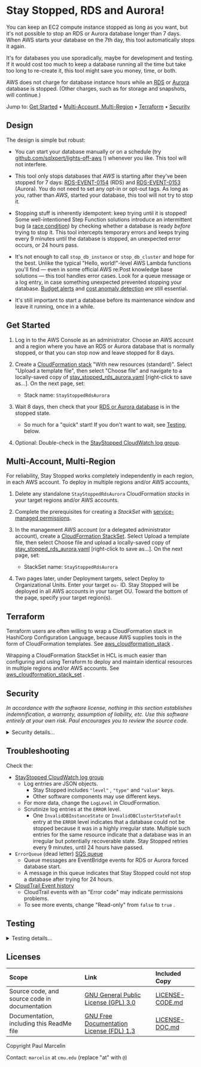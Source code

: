 # Stay Stopped, RDS and Aurora!

You can keep an EC2 compute instance stopped as long as you want, but it's not
possible to stop an RDS or Aurora database longer than 7 days. When AWS starts
your database on the 7th day, this tool automatically stops it again.

It's for databases you use sporadically, maybe for development and testing. If
it would cost too much to keep a database running all the time but take too
long to re-create it, this tool might save you money, time, or both.

AWS does not charge for database instance hours while an
[RDS](https://docs.aws.amazon.com/AmazonRDS/latest/UserGuide/USER_StopInstance.html#USER_StopInstance.Benefits)
or
[Aurora](https://docs.aws.amazon.com/AmazonRDS/latest/AuroraUserGuide/aurora-cluster-stop-start.html#aurora-cluster-start-stop-overview)
database is stopped. (Other charges, such as for storage and snapshots,
will continue.)

Jump to:
[Get Started](#get-started)
&bull;
[Multi-Account, Multi-Region](#multi-account-multi-region)
&bull;
[Terraform](#terraform)
&bull;
[Security](#security)

## Design

The design is simple but robust:

- You can start your database manually or on a schedule (try
  [github.com/sqlxpert/lights-off-aws](/../../../lights-off-aws#lights-off)
  !) whenever you like. This tool will not interfere.

- This tool only stops databases that _AWS_ is starting after they've been
  stopped for 7 days:
  [RDS-EVENT-0154](https://docs.aws.amazon.com/AmazonRDS/latest/UserGuide/USER_Events.Messages.html#USER_Events.Messages.instance)
  (RDS)
  and
  [RDS-EVENT-0153](https://docs.aws.amazon.com/AmazonRDS/latest/AuroraUserGuide/USER_Events.Messages.html#USER_Events.Messages.cluster)
  (Aurora).
  You do not need to set any opt-in or opt-out tags. As long as _you_, rather
  than _AWS_, started your database, this tool will not try to stop it.

- Stopping stuff is inherently idempotent: keep trying until it is stopped!
  Some well-intentioned Step Function solutions introduce an intermittent bug
  (a
  [race condition](https://en.wikipedia.org/wiki/Race_condition))
  by checking whether a database is ready _before_ trying to stop it. This
  tool intercepts temporary errors and keeps trying every 9 minutes until the
  database is stopped, an unexpected error occurs, or 24 hours pass.

- It's not enough to call `stop_db_instance` or `stop_db_cluster` and hope for
  the best. Unlike the typical "Hello, world!"-level AWS Lambda functions
  you'll find &mdash; even in some official AWS re:Post knowledge base
  solutions &mdash; this tool handles error cases. Look for a queue message or
  a log entry, in case something unexpected prevented stopping your database.
  [Budget alerts](https://docs.aws.amazon.com/cost-management/latest/userguide/budgets-action-configure.html)
  and
  [cost anomaly detection](https://docs.aws.amazon.com/cost-management/latest/userguide/manage-ad.html)
  are still essential.

- It's still important to start a database before its maintenance window and
  leave it running, once in a while.

## Get Started

 1. Log in to the AWS Console as an administrator. Choose an AWS account and a
    region where you have an RDS or Aurora database that is normally stopped,
    or that you can stop now and leave stopped for 8 days.

 2. Create a
    [CloudFormation stack](https://console.aws.amazon.com/cloudformation/home)
    "With new resources (standard)". Select "Upload a template file", then
    select "Choose file" and navigate to a locally-saved copy of
    [stay_stopped_rds_aurora.yaml](/stay_stopped_aws_rds_aurora.yaml?raw=true)
    [right-click to save as...]. On the next page, set:

    - Stack name: `StayStoppedRdsAurora`

 3. Wait 8 days, then check that your
    [RDS or Aurora database](https://console.aws.amazon.com/rds/home#databases:)
    is in the stopped state.

    - So much for a "quick" start! If you don't want to wait, see
      [Testing](#testing),
      below.

 4. Optional: Double-check in the
    [StayStopped CloudWatch log group](https://console.aws.amazon.com/cloudwatch/home#logsV2:log-groups$3FlogGroupNameFilter$3DStayStoppedRdsAurora-).

## Multi-Account, Multi-Region

For reliability, Stay Stopped works completely independently in each region,
in each AWS account. To deploy in multiple regions and/or AWS accounts,

 1. Delete any standalone `StayStoppedRdsAurora` CloudFormation _stacks_ in
    your target regions and/or AWS accounts.

 2. Complete the prerequisites for creating a _StackSet_ with
    [service-managed permissions](https://docs.aws.amazon.com/AWSCloudFormation/latest/UserGuide/stacksets-orgs-enable-trusted-access.html).

 3. In the management AWS account (or a delegated administrator account),
    create a
    [CloudFormation StackSet](https://console.aws.amazon.com/cloudformation/home#/stacksets).
    Select Upload a template file, then select Choose file and upload a
    locally-saved copy of
    [stay_stopped_rds_aurora.yaml](/stay_stopped_aws_rds_aurora.yaml?raw=true)
    [right-click to save as...]. On the next page, set:

    - StackSet name: `StayStoppedRdsAurora`

 4. Two pages later, under Deployment targets, select Deploy to Organizational
    Units. Enter your target `ou-` ID. Stay Stopped will be deployed in all
    AWS accounts in your target OU. Toward the bottom of the page, specify
    your target region(s).

## Terraform

Terraform users are often willing to wrap a CloudFormation stack in HashiCorp
Configuration Language, because AWS supplies tools in the form of
CloudFormation templates. See
[aws_cloudformation_stack](https://registry.terraform.io/providers/hashicorp/aws/latest/docs/resources/cloudformation_stack)
.

Wrapping a CloudFormation StackSet in HCL is much easier than configuring and
using Terraform to deploy and maintain identical resources in multiple regions
and/or AWS accounts. See
[aws_cloudformation_stack_set](https://registry.terraform.io/providers/hashicorp/aws/latest/docs/resources/cloudformation_stack_set)
.

## Security

_In accordance with the software license, nothing in this section establishes
indemnification, a warranty, assumption of liability, etc. Use this software
entirely at your own risk. Paul encourages you to review the source code._

<details>
  <summary>Security details...</summary>

### Security Design Goals

- A least-privilege role for the AWS Lambda function.

- Least-privilege queue policies. The main queue can only consume messages
  from EventBridge and produce messages for the Lambda function, or for the
  error (dead letter) queue if there is a problem. Encryption in transit is
  required.

- Optional encryption at rest with the AWS Key Management System, for the
  queues and the log. This can protect EventBridge events containing database
  identifiers and metadata, such as tags. KMS keys housed in a different AWS
  account, and multi-region keys, are supported.

- No data storage other than in the queues and the log, both of which have
  configurable retention periods.

- A retry mechanism (every 9 minutes) and a time limit (24 hours), to increase
  the likelihood that a database will be stopped as intended.

- A concurrency limit, to prevent exhaustion of available Lambda resources.

- Readable Identity and Access Management policies, formatted as
  CloudFormation YAML rather than JSON, and broken down into discrete
  statements by service, resource or principal.

### Your Security Steps

- Prevent people from modifying components of this tool, most of which can be
  identified by `StayStoppedRdsAurora` in ARNs and in the automatic
  `aws:cloudformation:stack-name` tag.

- Log infrastructure changes using CloudTrail, and set up alerts.

- Prevent people from directly invoking the Lambda function and from passing
  the function role to arbitrary functions.

- Separate production workloads. Although this tool only affects databases
  that _AWS_ is starting after they've been stopped for 7 days, the Lambda
  function has permission to stop any RDS or Aurora database and could do so
  if invoked directly, with a contrived event as input. You might choose not
  to deploy this tool in AWS accounts used for production, or you might add a
  custom IAM policy to the function role, denying authority to stop certain
  production databases (`AttachLocalPolicy` in CloudFormation).

- Enable the test mode only in a non-critical AWS account and region, and turn
  the test mode off again as quickly as possible.

- Monitor the error (dead letter) queue, and monitor the log for `ERROR`-level
  entries.

- Configure [budget alerts](https://docs.aws.amazon.com/cost-management/latest/userguide/budgets-action-configure.html)
  and use
  [cost anomaly detection](https://docs.aws.amazon.com/cost-management/latest/userguide/manage-ad.html).

- Occasionally start a database before its maintenance window and leave it
  running, to catch up with RDS and Aurora security updates.

</details>

## Troubleshooting

Check the:

- [StayStopped CloudWatch log group](https://console.aws.amazon.com/cloudwatch/home#logsV2:log-groups$3FlogGroupNameFilter$3DStayStoppedRdsAurora-)
  - Log entries are JSON objects.
    - Stay Stopped includes `"level"` , `"type"` and `"value"` keys.
    - Other software components may use different keys.
  - For more data, change the `LogLevel` in CloudFormation.
  - Scrutinize log entries at the `ERROR` level.
    - One `InvalidDBInstanceState` or `InvalidDBClusterStateFault` entry at
      the `ERROR` level indicates that a database could not be stopped because
      it was in a highly irregular state. Multiple such entries for the same
      resource indicate that a database was in an irregular but potentially
      recoverable state. Stay Stopped retries every 9 minutes, until 24 hours
      have passed.
- `ErrorQueue` (dead letter)
  [SQS queue](https://console.aws.amazon.com/sqs/v3/home#/queues)
  - Queue messages are EventBridge events for RDS or Aurora forced database
    start.
  - A message in this queue indicates that Stay Stopped could not stop a
    database after trying for 24 hours.
- [CloudTrail Event history](https://console.aws.amazon.com/cloudtrailv2/home?ReadOnly=false/events?ReadOnly=false)
  - CloudTrail events with an "Error code" may indicate permissions problems.
  - To see more events, change "Read-only" from `false` to `true` .

## Testing

<details>
  <summary>Testing details...</summary>

AWS starts RDS and Aurora databases that have been stopped for 7 days, but we
need a faster mechanism for realistic, end-to-end testing. When you
temporarily change `Test` to `true` in CloudFormation, Stay Stopped:

- Responds to user-initiated, non-forced database starts:
  [RDS-EVENT-0088](https://docs.aws.amazon.com/AmazonRDS/latest/UserGuide/USER_Events.Messages.html#USER_Events.Messages.instance)
  (RDS)
  and
  [RDS-EVENT-0151](https://docs.aws.amazon.com/AmazonRDS/latest/AuroraUserGuide/USER_Events.Messages.html#USER_Events.Messages.cluster)
  (Aurora). Although Stay Stopped won't stop databases that have already been
  started, it **will stop any database that you create or start**.

- Relaxes the queue policy for the main SQS queue, allowing message sources
  other than EventBridge, and targets other than the Lambda function or the
  error (dead letter) queue. Using the AWS Console, you can send test
  EventBridge event messages to stop particular databases. In the list of
  [SQS queues](https://console.aws.amazon.com/sqs/v3/home#/queues),
  select `StayStoppedRdsAurora-MainQueue` and then select the "Send and
  receive messages" button above the list. You can "Send message". If
  necessary, you can also "Poll for messages", select a message, read it and
  delete it.

Given the operational and security risks, change `Test` back to `false` to
**exit test mode as quickly as possible**. Several minutes should be
sufficient, if you have a test database ready.

Paul recommends testing on an RDS database instance ( `db.t4g.micro` ,
`20` GiB of gp3 storage, `0` days' worth of automated backups). This is
cheaper than a typical Aurora cluster, not to mention faster to create, stop,
and start.

You can insert the names of your RDS database instance and Aurora database
cluster and use the following as a minimal Lambda function test event:

```json
{
  "Records": [
    {
      "messageId": "8314a964-e5b5-479a-8abe-b1954b1e8020",
      "body": "{ \"version\": \"0\", \"source\": \"aws.rds\", \"detail-type\": \"RDS DB Instance Event\", \"detail\": { \"SourceIdentifier\": \"MY_RDS_DATABASE_INSTANCE\", \"SourceType\": \"DB_INSTANCE\", \"EventID\": \"RDS-EVENT-0154\" } }"
    },
    {
      "messageId": "8314a964-e5b5-479a-8abe-b1954b1e8021",
      "body": "{ \"version\": \"0\", \"source\": \"aws.rds\", \"detail-type\": \"RDS DB Cluster Event\", \"detail\": { \"SourceIdentifier\": \"MY_AURORA_DATABASE_CLUSTER\", \"SourceType\": \"CLUSTER\", \"EventID\": \"RDS-EVENT-0153\" } }"
    }
  ]
}

```

For further help with testing, temporarily change:

- `LogLevel` from `ERROR` to `INFO`
- `QueueVisibilityTimeoutSecs` from `540` to `60`
- `QueueMaxReceiveCount` from `160` (24 hours, at one retry every 9 minutes)
   to `6` (54 minutes)

After ruling out local causes such as permissions &mdash; especially Service
and Resource control policies (SCPs and RCPs) &mdash; please
[report bugs](/../../issues).

</details>

## Licenses

|Scope|Link|Included Copy|
|:---|:---|:---|
|Source code, and source code in documentation|[GNU General Public License (GPL) 3.0](http://www.gnu.org/licenses/gpl-3.0.html)|[LICENSE-CODE.md](/LICENSE-CODE.md)|
|Documentation, including this ReadMe file|[GNU Free Documentation License (FDL) 1.3](http://www.gnu.org/licenses/fdl-1.3.html)|[LICENSE-DOC.md](/LICENSE-DOC.md)|

Copyright Paul Marcelin

Contact: `marcelin` at `cmu.edu` (replace "at" with `@`)
